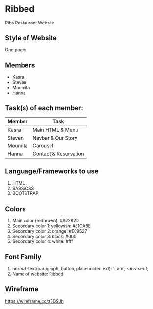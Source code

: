 # Ribbed
Ribs Restaurant Website 

## Style of Website

One pager

## Members

- Kasra
- Steven
- Moumita
- Hanna

## Task(s) of each member:

Member | Task
------------ | -------------
Kasra | Main HTML & Menu
Steven | Navbar & Our Story
Moumita | Carousel
Hanna | Contact & Reservation


## Language/Frameworks to use

1. HTML
2. SASS/CSS
3. BOOTSTRAP

## Colors

1. Main color (redbrown): #92282D
2. Secondary color 1: yellowish: #E1CA6E
3. Secondary color 2: orange: #E09527
4. Secondary color 3: black: #000
5. Secondary color 4: white: #fff

## Font Family

1. normal-text(paragraph, button, placeholder text): 'Lato', sans-serif;
2. Name of website: Ribbed


## Wireframe

https://wireframe.cc/z5DSJh

